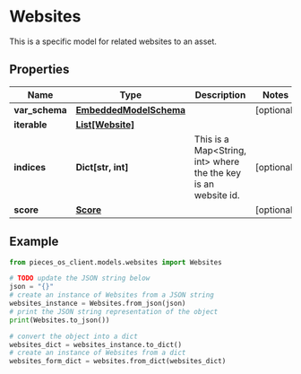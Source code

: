 # Websites

This is a specific model for related websites to an asset.

## Properties

Name | Type | Description | Notes
------------ | ------------- | ------------- | -------------
**var_schema** | [**EmbeddedModelSchema**](EmbeddedModelSchema) |  | [optional] 
**iterable** | [**List[Website]**](Website) |  | 
**indices** | **Dict[str, int]** | This is a Map&lt;String, int&gt; where the the key is an website id. | [optional] 
**score** | [**Score**](Score) |  | [optional] 

## Example

```python
from pieces_os_client.models.websites import Websites

# TODO update the JSON string below
json = "{}"
# create an instance of Websites from a JSON string
websites_instance = Websites.from_json(json)
# print the JSON string representation of the object
print(Websites.to_json())

# convert the object into a dict
websites_dict = websites_instance.to_dict()
# create an instance of Websites from a dict
websites_form_dict = websites.from_dict(websites_dict)
```



